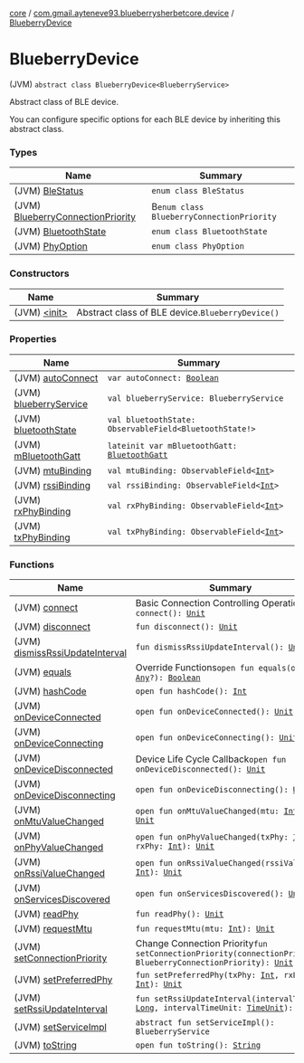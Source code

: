 [core](../../index.md) / [com.gmail.ayteneve93.blueberrysherbetcore.device](../index.md) / [BlueberryDevice](./index.md)

# BlueberryDevice

(JVM) `abstract class BlueberryDevice<BlueberryService>`

Abstract class of BLE device.

You can configure specific options for each BLE device by inheriting this abstract class.

### Types

| Name | Summary |
|---|---|
| (JVM) [BleStatus](-ble-status/index.md) | `enum class BleStatus` |
| (JVM) [BlueberryConnectionPriority](-blueberry-connection-priority/index.md) | B`enum class BlueberryConnectionPriority` |
| (JVM) [BluetoothState](-bluetooth-state/index.md) | `enum class BluetoothState` |
| (JVM) [PhyOption](-phy-option/index.md) | `enum class PhyOption` |

### Constructors

| Name | Summary |
|---|---|
| (JVM) [&lt;init&gt;](-init-.md) | Abstract class of BLE device.`BlueberryDevice()` |

### Properties

| Name | Summary |
|---|---|
| (JVM) [autoConnect](auto-connect.md) | `var autoConnect: `[`Boolean`](https://kotlinlang.org/api/latest/jvm/stdlib/kotlin/-boolean/index.html) |
| (JVM) [blueberryService](blueberry-service.md) | `val blueberryService: BlueberryService` |
| (JVM) [bluetoothState](bluetooth-state.md) | `val bluetoothState: ObservableField<BluetoothState!>` |
| (JVM) [mBluetoothGatt](m-bluetooth-gatt.md) | `lateinit var mBluetoothGatt: `[`BluetoothGatt`](https://developer.android.com/reference/android/bluetooth/BluetoothGatt.html) |
| (JVM) [mtuBinding](mtu-binding.md) | `val mtuBinding: ObservableField<`[`Int`](https://kotlinlang.org/api/latest/jvm/stdlib/kotlin/-int/index.html)`>` |
| (JVM) [rssiBinding](rssi-binding.md) | `val rssiBinding: ObservableField<`[`Int`](https://kotlinlang.org/api/latest/jvm/stdlib/kotlin/-int/index.html)`>` |
| (JVM) [rxPhyBinding](rx-phy-binding.md) | `val rxPhyBinding: ObservableField<`[`Int`](https://kotlinlang.org/api/latest/jvm/stdlib/kotlin/-int/index.html)`>` |
| (JVM) [txPhyBinding](tx-phy-binding.md) | `val txPhyBinding: ObservableField<`[`Int`](https://kotlinlang.org/api/latest/jvm/stdlib/kotlin/-int/index.html)`>` |

### Functions

| Name | Summary |
|---|---|
| (JVM) [connect](connect.md) | Basic Connection Controlling Operation`fun connect(): `[`Unit`](https://kotlinlang.org/api/latest/jvm/stdlib/kotlin/-unit/index.html) |
| (JVM) [disconnect](disconnect.md) | `fun disconnect(): `[`Unit`](https://kotlinlang.org/api/latest/jvm/stdlib/kotlin/-unit/index.html) |
| (JVM) [dismissRssiUpdateInterval](dismiss-rssi-update-interval.md) | `fun dismissRssiUpdateInterval(): `[`Unit`](https://kotlinlang.org/api/latest/jvm/stdlib/kotlin/-unit/index.html) |
| (JVM) [equals](equals.md) | Override Functions`open fun equals(other: `[`Any`](https://kotlinlang.org/api/latest/jvm/stdlib/kotlin/-any/index.html)`?): `[`Boolean`](https://kotlinlang.org/api/latest/jvm/stdlib/kotlin/-boolean/index.html) |
| (JVM) [hashCode](hash-code.md) | `open fun hashCode(): `[`Int`](https://kotlinlang.org/api/latest/jvm/stdlib/kotlin/-int/index.html) |
| (JVM) [onDeviceConnected](on-device-connected.md) | `open fun onDeviceConnected(): `[`Unit`](https://kotlinlang.org/api/latest/jvm/stdlib/kotlin/-unit/index.html) |
| (JVM) [onDeviceConnecting](on-device-connecting.md) | `open fun onDeviceConnecting(): `[`Unit`](https://kotlinlang.org/api/latest/jvm/stdlib/kotlin/-unit/index.html) |
| (JVM) [onDeviceDisconnected](on-device-disconnected.md) | Device Life Cycle Callback`open fun onDeviceDisconnected(): `[`Unit`](https://kotlinlang.org/api/latest/jvm/stdlib/kotlin/-unit/index.html) |
| (JVM) [onDeviceDisconnecting](on-device-disconnecting.md) | `open fun onDeviceDisconnecting(): `[`Unit`](https://kotlinlang.org/api/latest/jvm/stdlib/kotlin/-unit/index.html) |
| (JVM) [onMtuValueChanged](on-mtu-value-changed.md) | `open fun onMtuValueChanged(mtu: `[`Int`](https://kotlinlang.org/api/latest/jvm/stdlib/kotlin/-int/index.html)`): `[`Unit`](https://kotlinlang.org/api/latest/jvm/stdlib/kotlin/-unit/index.html) |
| (JVM) [onPhyValueChanged](on-phy-value-changed.md) | `open fun onPhyValueChanged(txPhy: `[`Int`](https://kotlinlang.org/api/latest/jvm/stdlib/kotlin/-int/index.html)`, rxPhy: `[`Int`](https://kotlinlang.org/api/latest/jvm/stdlib/kotlin/-int/index.html)`): `[`Unit`](https://kotlinlang.org/api/latest/jvm/stdlib/kotlin/-unit/index.html) |
| (JVM) [onRssiValueChanged](on-rssi-value-changed.md) | `open fun onRssiValueChanged(rssiValue: `[`Int`](https://kotlinlang.org/api/latest/jvm/stdlib/kotlin/-int/index.html)`): `[`Unit`](https://kotlinlang.org/api/latest/jvm/stdlib/kotlin/-unit/index.html) |
| (JVM) [onServicesDiscovered](on-services-discovered.md) | `open fun onServicesDiscovered(): `[`Unit`](https://kotlinlang.org/api/latest/jvm/stdlib/kotlin/-unit/index.html) |
| (JVM) [readPhy](read-phy.md) | `fun readPhy(): `[`Unit`](https://kotlinlang.org/api/latest/jvm/stdlib/kotlin/-unit/index.html) |
| (JVM) [requestMtu](request-mtu.md) | `fun requestMtu(mtu: `[`Int`](https://kotlinlang.org/api/latest/jvm/stdlib/kotlin/-int/index.html)`): `[`Unit`](https://kotlinlang.org/api/latest/jvm/stdlib/kotlin/-unit/index.html) |
| (JVM) [setConnectionPriority](set-connection-priority.md) | Change Connection Priority`fun setConnectionPriority(connectionPriority: BlueberryConnectionPriority): `[`Unit`](https://kotlinlang.org/api/latest/jvm/stdlib/kotlin/-unit/index.html) |
| (JVM) [setPreferredPhy](set-preferred-phy.md) | `fun setPreferredPhy(txPhy: `[`Int`](https://kotlinlang.org/api/latest/jvm/stdlib/kotlin/-int/index.html)`, rxPhy: `[`Int`](https://kotlinlang.org/api/latest/jvm/stdlib/kotlin/-int/index.html)`): `[`Unit`](https://kotlinlang.org/api/latest/jvm/stdlib/kotlin/-unit/index.html) |
| (JVM) [setRssiUpdateInterval](set-rssi-update-interval.md) | `fun setRssiUpdateInterval(intervalTime: `[`Long`](https://kotlinlang.org/api/latest/jvm/stdlib/kotlin/-long/index.html)`, intervalTimeUnit: `[`TimeUnit`](https://docs.oracle.com/javase/6/docs/api/java/util/concurrent/TimeUnit.html)`): `[`Unit`](https://kotlinlang.org/api/latest/jvm/stdlib/kotlin/-unit/index.html) |
| (JVM) [setServiceImpl](set-service-impl.md) | `abstract fun setServiceImpl(): BlueberryService` |
| (JVM) [toString](to-string.md) | `open fun toString(): `[`String`](https://kotlinlang.org/api/latest/jvm/stdlib/kotlin/-string/index.html) |
